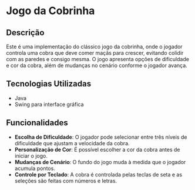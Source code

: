 # Jogo da Cobrinha

## Descrição
Este é uma implementação do clássico jogo da cobrinha, onde o jogador controla uma cobra que deve comer maçãs para crescer, evitando colidir com as paredes e consigo mesma. O jogo apresenta opções de dificuldade e cor da cobra, além de mudanças no cenário conforme o jogador avança.

## Tecnologias Utilizadas
- Java
- Swing para interface gráfica

## Funcionalidades
- **Escolha de Dificuldade**: O jogador pode selecionar entre três níveis de dificuldade que ajustam a velocidade da cobra.
- **Personalização de Cor**: É possível escolher a cor da cobra antes de iniciar o jogo.
- **Mudanças de Cenário**: O fundo do jogo muda à medida que o jogador acumula pontos.
- **Controle por Teclado**: A cobra é controlada pelas teclas de seta e as seleções são feitas com números e letras.
